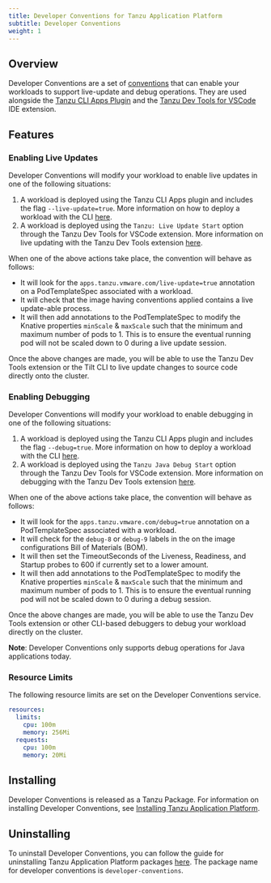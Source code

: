 ```yaml
---
title: Developer Conventions for Tanzu Application Platform
subtitle: Developer Conventions
weight: 1
---
```


## Overview

Developer Conventions are a set of [conventions](../convention-service) that can enable your workloads to support live-update and debug operations. They are used alongside the [Tanzu CLI Apps Plugin](../cli-plugins/apps/overview-installation) and the [Tanzu Dev Tools for VSCode](../vscode-extension/about) IDE extension.

## Features
### Enabling Live Updates
Developer Conventions will modify your workload to enable live updates in one of the following situations:
1. A workload is deployed using the Tanzu CLI Apps plugin and includes the flag `--live-update=true`. More information on how to deploy a workload with the CLI [here](../cli-plugins/apps/command-reference/tanzu_apps_workload_apply.md).
1. A workload is deployed using the `Tanzu: Live Update Start` option through the Tanzu Dev Tools for VSCode extension. More information on live updating with the Tanzu Dev Tools extension [here](../vscode-extension/usage).

When one of the above actions take place, the convention will behave as follows:
- It will look for the `apps.tanzu.vmware.com/live-update=true` annotation on a PodTemplateSpec associated with a workload. 
- It will check that the image having conventions applied contains a live update-able process.
- It will then add annotations to the PodTemplateSpec to modify the Knative properties `minScale` & `maxScale` such that the minimum and maximum number of pods to 1. This is to ensure the eventual running pod will not be scaled down to 0 during a live update session.

Once the above changes are made, you will be able to use the Tanzu Dev Tools extension or the Tilt CLI to live update changes to source code directly onto the cluster.

### Enabling Debugging
Developer Conventions will modify your workload to enable debugging in one of the following situations:
1. A workload is deployed using the Tanzu CLI Apps plugin and includes the flag `--debug=true`. More information on how to deploy a workload with the CLI [here](../cli-plugins/apps/command-reference/tanzu_apps_workload_apply.md).
1. A workload is deployed using the `Tanzu Java Debug Start` option through the Tanzu Dev Tools for VSCode extension. More information on debugging with the Tanzu Dev Tools extension [here](../vscode-extension/usage).

When one of the above actions take place, the convention will behave as follows:
- It will look for the `apps.tanzu.vmware.com/debug=true` annotation on a PodTemplateSpec associated with a workload. 
- It will check for the `debug-8` or `debug-9` labels in the on the image configurations Bill of Materials (BOM).
- It will then set the TimeoutSeconds of the Liveness, Readiness, and Startup probes to 600 if currently set to a lower amount.
- It will then add annotations to the PodTemplateSpec to modify the Knative properties `minScale` & `maxScale` such that the minimum and maximum number of pods to 1. This is to ensure the eventual running pod will not be scaled down to 0 during a debug session.

Once the above changes are made, you will be able to use the Tanzu Dev Tools extension or other CLI-based debuggers to debug your workload directly on the cluster.

**Note**: Developer Conventions only supports debug operations for Java applications today.

### Resource Limits
The following resource limits are set on the Developer Conventions service.
```yaml
resources:
  limits:
	cpu: 100m
	memory: 256Mi
  requests:
	cpu: 100m
	memory: 20Mi
```

## Installing
Developer Conventions is released as a Tanzu Package. For information on installing Developer Conventions, see [Installing Tanzu Application Platform](../install-intro.md).

## Uninstalling
To uninstall Developer Conventions, you can follow the  guide for uninstalling Tanzu Application Platform packages [here](https://docs.vmware.com/en/VMware-Tanzu-Application-Platform/0.4/tap/GUID-uninstall.html). The package name for developer conventions is `developer-conventions`.